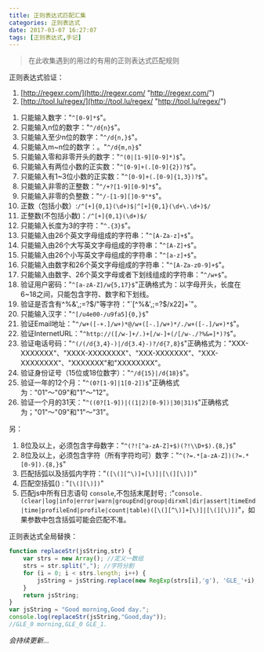 ```yaml
---
title: 正则表达式匹配汇集
categories: 正则表达式
date: 2017-03-07 16:27:07
tags: [正则表达式,手记]
---
```


> 在此收集遇到的用过的有用的正则表达式匹配规则

正则表达式验证：

1. [http://regexr.com/](http://regexr.com/ "http://regexr.com/")
2. [http://tool.lu/regex/](http://tool.lu/regex/ "http://tool.lu/regex/")

<!-- more -->

1. 只能输入数字："`^[0-9]*$`"。
2. 只能输入n位的数字："`^/d{n}$`"。
3. 只能输入至少n位的数字："`^/d{n,}$`"。
4. 只能输入m~n位的数字：。"`^/d{m,n}$`"
5. 只能输入零和非零开头的数字："`^(0|[1-9][0-9]*)$`"。
6. 只能输入有两位小数的正实数："`^[0-9]+(.[0-9]{2})?$`"。
7. 只能输入有1~3位小数的正实数："`^[0-9]+(.[0-9]{1,3})?$`"。
8. 只能输入非零的正整数："`^/+?[1-9][0-9]*$`"。
9. 只能输入非零的负整数："`^/-[1-9][]0-9"*$`"。
10. 正数（包括小数）:`/^[+]{0,1}(\d+)$|^[+]{0,1}(\d+\.\d+)$/`
11. 正整数(不包括小数)：`/^[+]{0,1}(\d+)$/`
12. 只能输入长度为3的字符："`^.{3}$`"。
13. 只能输入由26个英文字母组成的字符串："`^[A-Za-z]+$`"。
14. 只能输入由26个大写英文字母组成的字符串："`^[A-Z]+$`"。
15. 只能输入由26个小写英文字母组成的字符串："`^[a-z]+$`"。
16. 只能输入由数字和26个英文字母组成的字符串："`^[A-Za-z0-9]+$`"。
17. 只能输入由数字、26个英文字母或者下划线组成的字符串："`^/w+$`"。
18. 验证用户密码："`^[a-zA-Z]/w{5,17}$`"正确格式为：以字母开头，长度在6~18之间，只能包含字符、数字和下划线。
19. 验证是否含有^%&',;=?$/"等字符："`[^%&',;=?$/x22]+`"。
20. 只能输入汉字："`^[/u4e00-/u9fa5]{0,}$`"
21. 验证Email地址："`^/w+([-+.]/w+)*@/w+([-.]/w+)*/./w+([-.]/w+)*$`"。
22. 验证InternetURL："`^http://([/w-]+/.)+[/w-]+(/[/w-./?%&=]*)?$`"。
23. 验证电话号码："`^(/(/d{3,4}-)|/d{3.4}-)?/d{7,8}$`"正确格式为："XXX-XXXXXXX"、"XXXX-XXXXXXXX"、"XXX-XXXXXXX"、"XXX-XXXXXXXX"、"XXXXXXX"和"XXXXXXXX"。
24. 验证身份证号（15位或18位数字）："`^/d{15}|/d{18}$`"。
25. 验证一年的12个月："`^(0?[1-9]|1[0-2])$`"正确格式为："01"～"09"和"1"～"12"。
26. 验证一个月的31天："`^((0?[1-9])|((1|2)[0-9])|30|31)$`"正确格式为；"01"～"09"和"1"～"31"。


另：

1. 8位及以上，必须包含字母数字："`^(?![^a-zA-Z]+$)(?!\\D+$).{8,}$`"
2. 8位及以上，必须包含字符（所有字符均可）数字："`^(?=.*[a-zA-Z])(?=.*[0-9]).{8,}$`"
3. 匹配括弧以及括弧内字符："`([\(][^\)]+[\)]|[\(][\)])`"
4. 匹配空括弧() : "`[\(][\)])`"
5. 匹配js中所有日志语句 `console`,不包括末尾封号`;` :"`console.(clear|log|info|error|warn|groupEnd|group|dirxml|dir|assert|timeEnd|time|profileEnd|profile|count|table)([\(][^\)]+[\)]|[\(][\)])`"，如果参数中包含括弧可能会匹配不准。



正则表达式全局替换：

``` js
function replaceStr(jsString,str) {
    var strs = new Array(); //定义一数组 
    strs = str.split(","); //字符分割 
    for (i = 0; i < strs.length; i++) {
        jsString = jsString.replace(new RegExp(strs[i],'g'), 'GLE_'+i);
    }
    return jsString;
}
var jsString = "Good morning,Good day.";
console.log(replaceStr(jsString,"Good,day"));
//GLE_0 morning,GLE_0 GLE_1.
```



*会持续更新...*